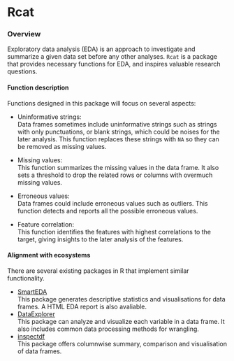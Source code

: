 # Rcat
### Overview
Exploratory data analysis (EDA) is an approach to investigate and summarize a given data set before any other analyses. `Rcat` is a package that provides necessary functions for EDA, and inspires valuable research questions.

#### Function description
Functions designed in this package will focus on several aspects: 

- Uninformative strings:  
Data frames sometimes include uninformative strings such as strings with only punctuations, or blank strings, which could be noises for the later analysis. This function replaces these strings with `NA` so they can be removed as missing values.

- Missing values:  
This function summarizes the missing values in the data frame. It also sets a threshold to drop the related rows or columns with overmuch missing values.

- Erroneous values:  
Data frames could include erroneous values such as outliers. This function detects and reports all the possible erroneous values.

- Feature correlation:  
This function identifies the features with highest correlations to the target, giving insights to the later analysis of the features.

#### Alignment with ecosystems
There are several existing packages in R that implement similar functionality. 
- [SmartEDA](https://cran.r-project.org/web/packages/SmartEDA/index.html)  
This package generates descriptive statistics and visualisations for data frames. A HTML EDA report is also avaliable.
- [DataExplorer](https://cran.r-project.org/web/packages/SmartEDA/index.html)  
This package can analyze and visualize each variable in a data frame. It also includes common data processing methods for wrangling.
- [inspectdf](https://cran.r-project.org/web/packages/inspectdf/index.html)  
This package offers columnwise summary, comparison and visualisation of data frames.
